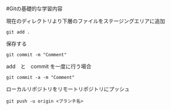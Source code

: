 #Gitの基礎的な学習内容

現在のディレクトリより下層のファイルをステージングエリアに追加

```git add .```

保存する

```git commit -m "Comment" ```

add　と　commit を一度に行う場合

```git commit -a -m "Comment"```

ローカルリポジトリをリモートリポジトリにプッシュ

```git push -u origin <ブランチ名>```
